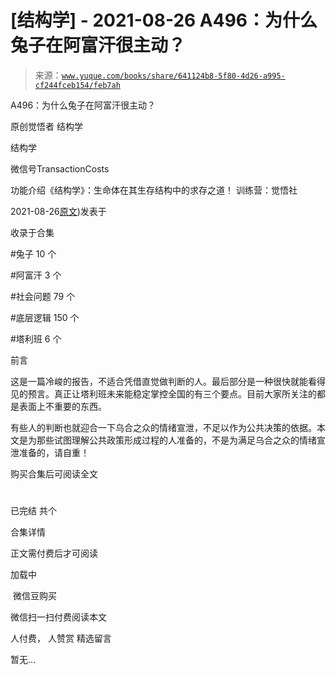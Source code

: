# [结构学] - 2021-08-26 A496：为什么兔子在阿富汗很主动？

> 来源：[`www.yuque.com/books/share/641124b8-5f80-4d26-a995-cf244fceb154/feb7ah`](https://www.yuque.com/books/share/641124b8-5f80-4d26-a995-cf244fceb154/feb7ah)



A496：为什么兔子在阿富汗很主动？ 

原创觉悟者 结构学 

结构学 

微信号TransactionCosts 

功能介绍《结构学》：生命体在其生存结构中的求存之道！ 训练营：觉悟社 

2021-08-26[原文](https://mp.weixin.qq.com/s?__biz=MzIzMDYwOTM0Mg==&mid=2247486278&idx=1&sn=40d09857088bebd3c70bec1c7a500f06&chksm=e8b19397dfc61a810125242c8e395330f934390eb50bd54053ecd3f31ddc91de4e429c0f693a#rd))发表于 

收录于合集 

#兔子 10 个 

#阿富汗 3 个 

#社会问题 79 个 

#底层逻辑 150 个 

#塔利班 6 个 

前言 

这是一篇冷峻的报告，不适合凭借直觉做判断的人。最后部分是一种很快就能看得见的预言。真正让塔利班未来能稳定掌控全国的有三个要点。目前大家所关注的都是表面上不重要的东西。 

有些人的判断也就迎合一下乌合之众的情绪宣泄，不足以作为公共决策的依据。本文是为那些试图理解公共政策形成过程的人准备的，不是为满足乌合之众的情绪宣泄准备的，请自重！ 

购买合集后可阅读全文 

# 

已完结 共个 

合集详情 

正文需付费后才可阅读 

加载中 

 微信豆购买 

微信扫一扫付费阅读本文 

人付费， 人赞赏 <ne-h3 id="1Flg6" data-lake-id="1Flg6"><ne-heading-ext><ne-heading-anchor></ne-heading-anchor><ne-heading-fold></ne-heading-fold></ne-heading-ext><ne-heading-content>精选留言</ne-heading-content></ne-h3> 

暂无...
